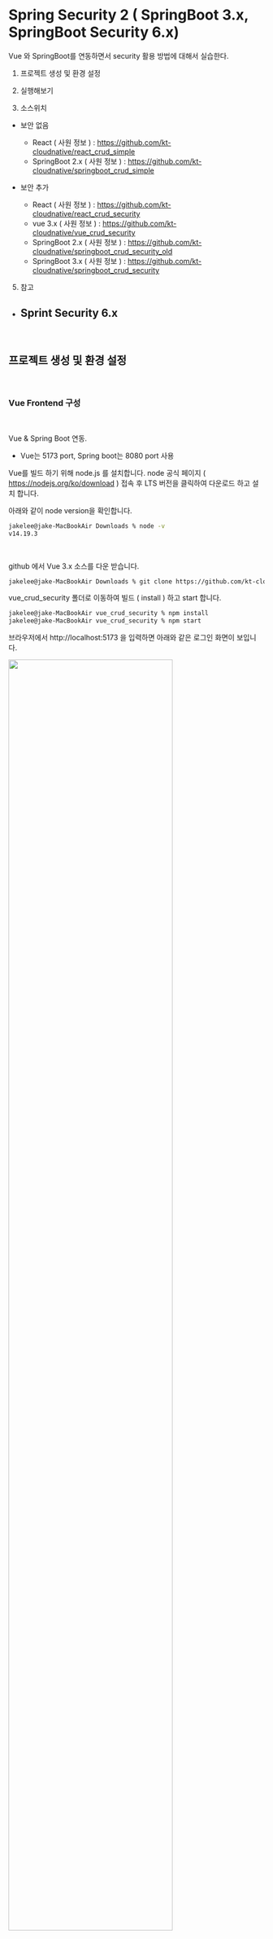 #  Spring Security 2 ( SpringBoot 3.x, SpringBoot Security 6.x)
 
Vue 와 SpringBoot를 연동하면서 security 활용 방법에 대해서 실습한다.  


1. 프로젝트 생성 및 환경 설정

3. 실행해보기

4. 소스위치   
  - 보안 없음
    - React ( 사원 정보 ) : https://github.com/kt-cloudnative/react_crud_simple
    - SpringBoot 2.x ( 사원 정보 ) : https://github.com/kt-cloudnative/springboot_crud_simple  

  - 보안 추가
    - React ( 사원 정보 ) : https://github.com/kt-cloudnative/react_crud_security
    - vue 3.x ( 사원 정보 ) : https://github.com/kt-cloudnative/vue_crud_security
    - SpringBoot 2.x ( 사원 정보 ) : https://github.com/kt-cloudnative/springboot_crud_security_old
    - SpringBoot 3.x ( 사원 정보 ) : https://github.com/kt-cloudnative/springboot_crud_security
    
5. 참고
  - Sprint Security 6.x
    - 


<br/>

## 프로젝트 생성 및 환경 설정 

<br/>

###  Vue Frontend 구성    

<br/>

Vue & Spring Boot 연동.  
- Vue는 5173 port, Spring boot는 8080 port 사용

Vue를 빌드 하기 위해 node.js 를 설치합니다.
node 공식 페이지 ( https://nodejs.org/ko/download ) 접속 후 LTS 버전을 클릭하여 다운로드 하고 설치 합니다.  

아래와 같이 node version을 확인합니다.   

```bash
jakelee@jake-MacBookAir Downloads % node -v
v14.19.3
```

<br/>

github 에서 Vue 3.x 소스를 다운 받습니다.  

```bash
jakelee@jake-MacBookAir Downloads % git clone https://github.com/kt-cloudnative/vue_crud_security.git
```  

vue_crud_security 폴더로 이동하여 빌드 ( install ) 하고 start 합니다.  
   
```bash
jakelee@jake-MacBookAir vue_crud_security % npm install
jakelee@jake-MacBookAir vue_crud_security % npm start
```  

브라우저에서 http://localhost:5173 을 입력하면 아래와 같은 로그인 화면이 보입니다.  

<img src="./assets/spring_security3-1.png" style="width: 80%; height: auto;"/> 

<br/>

Vue에서도 backend API 호출은 axios 라이브러리를 사용한다.  

package.json에 추가된 것을 확인 가능    

```bash
{
  "name": "vue3-caravan",
  "version": "0.0.0",
  "private": true,
  "type": "module",
  "scripts": {
    "dev": "vite",
    "build": "vite build",
    "preview": "vite preview",
    "lint": "eslint . --ext .vue,.js,.jsx,.cjs,.mjs --fix --ignore-path .gitignore",
    "format": "prettier --write src/"
  },
  "dependencies": {
    "@quasar/extras": "^1.16.9",
    "axios": "^1.6.5",
    "pinia": "^2.1.7",
    "quasar": "^2.14.2",
    "vue": "^3.3.11",
    "vue-axios": "^3.5.2",
    "vue-router": "^4.2.5"
  },
  "devDependencies": {
    "@quasar/vite-plugin": "^1.6.0",
    "@rushstack/eslint-patch": "^1.3.3",
    "@vitejs/plugin-vue": "^4.5.2",
    "@vue/eslint-config-prettier": "^8.0.0",
    "eslint": "^8.49.0",
    "eslint-plugin-vue": "^9.17.0",
    "prettier": "^3.0.3",
    "sass": "^1.69.7",
    "vite": "^5.0.10"
  }
}
```  

<br/>

Axios  

- Axios란  
  - 비동기 방식으로 HTTP 데이터 요청을 실행
  - 직접적으로 XMLHttpRequest를 다루지 않고 Ajax를 호출해서 사용
  - Axios의 리턴 값은 Promise 객체 형식
- Ajax란 Asynchronous Javascript And Xml(비동기식 자바스크립트와 xml)의 약자로  XMLHttpRequest객체를 이용해서 데이터를 로드하는 기법
- XMLHttpRequest란 웹 브라우저와 서버 사이의 메소드를 통해 데이터를 전송하는 객체 형식의 API
- Promise란 자바스크립트 비동기 로직 처리에 사용되는 객체이다.  

<br/>

Vue 폴더 구조는 아래와 같습니다.  

<img src="./assets/spring_security4-1.png" style="width: 80%; height: auto;"/>   

- helpers
  - fetch-wrapper.js : axios 핸들러
- plugins
  - axios.js : API 호출 공통 모듈 (interceptor 사용 )
- router
  - index.js : 웹페이지별 라우팅
- stores
  - useAuth.js : 로그인 / 로그아웃
  - useEmployee.js :  Token을 사용하여 API 호출 ( 임직원정보 CRUD ) 
- views
  - EmployeeList.vue : Popup 화면 구성 
  - Employees.vue : 화면 구성
  - Login.vue : 로그인 화면 
  - NotFoundPage.vue  : 에러 처리 화면

App.vue : 시작 페이지
main.js : 라이브러리 로드 


<br/> 

반복되는 작업은 interceptor 를 사용하여 구성.  
token을 가져온 후에 모든 API에는 Header에 Bearer 토큰 설정해야 함.  

```javascript
  //Axios는 자바스크립트에서 HTTP 통신을 위해 쓰이는 Promise 기반 HTTP Client이다.
  //Axios Interceptors는 모든 Request/Response가 목적지에 도달하기 전에 Request에 원하는 내용을 담아 보내거나 원하는 코드를 실행시킬 수 있다.
    
   
// 요청 인터셉터 추가하기
axios.interceptors.request.use(
  function (config) {
    // 요청이 전달되기 전에 작업 수행
    return config;
  },
  function (error) {
    // 요청 오류가 있는 작업 수행
    return Promise.reject(error);
  }
);

// 응답 인터셉터 추가하기
axios.interceptors.response.use(
  function (response) {
    // 2xx 범위에 있는 상태 코드는 이 함수를 트리거 합니다.
    // 응답 데이터가 있는 작업 수행
    return response;
  },
  function (error) {
    // 2xx 외의 범위에 있는 상태 코드는 이 함수를 트리거 합니다.
    // 응답 오류가 있는 작업 수행
    switch (error.response.status) {
      case 401:
        localStorage.removeItem('token');
        window.location.reload();
        break;
      case 403:
      case 404:
        router.push({
          name: 'notfound',
          props: {
            error: {
              message: error.response.data.message,
              status: error.status
            }
          }
        });
        break;
      case 422:
        break;
      default:
        console.log(error.response.data);
    }

    return Promise.reject(error);
  }
);
```  

<br/>


Route/index.js 에서는 API 별로 화면을 분리  

```javascript  
...
const router = createRouter({
  history: createWebHistory(import.meta.env.BASE_URL),
  linkActiveClass: 'active',
  routes: [
    { path: '/', component: () => import('@/views/Login.vue') },
    { path: '/login', component: () => import('@/views/Login.vue') },
    { path: '/employees', component: () => import('@/views/Employees.vue') },
    {
      path: '/:catchAll(.*)*',
      name: 'notfound',
      component: () => import('@/views/NotFoundPage.vue')
    }
  ]
});
...
```  


<br/>

###  SpringBoot Backend 구성  ( SpringBoot 3.x  , Spring Security 6.x)

<br/>

github 에서 SpringBoot 소스를 다운 받습니다.  

```bash
jakelee@jake-MacBookAir Downloads % git clone hhttps://github.com/kt-cloudnative/springboot_crud_security.git
```  

IntelliJ 에서 해당 소스를 오픈 합니다.  

폴더 구조는 아래와 같습니다.  

<img src="./assets/spring_security5.png" style="width: 80%; height: auto;"/>     

- common : 보안 및 config 관련된 패키지
- employee : 임직원 정보 CRUD 가 있는 패키지  

<br/>

security를 위해 dependency가 추가 된것 을 확인합니다.   

```xml
		<!-- Spring Security -->
		<dependency>
			<groupId>org.springframework.boot</groupId>
			<artifactId>spring-boot-starter-security</artifactId>
		</dependency>

		<dependency>
			<groupId>org.springframework.boot</groupId>
			<artifactId>spring-boot-starter-actuator</artifactId>
		</dependency>

		<!-- Jwt Token -->
		<dependency>
			<groupId>io.jsonwebtoken</groupId>
			<artifactId>jjwt</artifactId>
			<version>0.9.1</version>
		</dependency>

		<!-- springboot 3.x용 jaxb -->

		<dependency>
			<groupId>javax.xml.bind</groupId>
			<artifactId>jaxb-api</artifactId>
			<version>2.3.1</version>
		</dependency>

		<!-- Naver lucy xss filter -->
		<dependency>
			<groupId>com.navercorp.lucy</groupId>
			<artifactId>lucy-xss</artifactId>
			<version>1.6.3</version>
		</dependency>
		<dependency>
			<groupId>com.navercorp.lucy</groupId>
			<artifactId>lucy-xss-servlet</artifactId>
			<version>2.0.0</version>
		</dependency>

		<!-- Jasypt -->
		<dependency>
			<groupId>com.github.ulisesbocchio</groupId>
			<artifactId>jasypt-spring-boot</artifactId>
			<version>2.1.0</version>
			<scope>compile</scope>
		</dependency>
		<dependency>
			<groupId>com.sun.jini</groupId>
			<artifactId>sun-util</artifactId>
			<version>2.1</version>
		</dependency>

		<!-- Oauth 2 -->
		<dependency>
			<groupId>org.springframework.security.oauth.boot</groupId>
			<artifactId>spring-security-oauth2-autoconfigure</artifactId>
			<version>2.1.8.RELEASE</version>
		</dependency>
```  

<br/>

common 패키지에서 붉은 색으로  표기된 부분이 security 관련 Class 입니다.   

<img src="./assets/spring_security6-1.png" style="width: 80%; height: auto;"/>     

<br/>

jasypt 란   

개발자가 암호화 작동 방식에 대한 깊은 지식 없이도 최소한의 노력으로 프로젝트에 기본 암호화 기능을 추가할 수 있도록 하는 Java 라이브러리 입니다.  
주로 프로젝트가 공개되어도 프로퍼티 내에 작성된 설정 정보를 암호화하여 노출시키지 않는 목적으로 사용한다.  

jasyptConfig.java
```java  
public class JasyptConfig{

    private static final String JASYPT_KEY        = "education";
    private static final String ALGORITHM       = "PBEWithMD5AndDES";

    @Bean("jasyptStringEncryptor")
    public StandardPBEStringEncryptor StringEnc() {
        StandardPBEStringEncryptor enc = new StandardPBEStringEncryptor();
        EnvironmentPBEConfig conf = new EnvironmentPBEConfig();
        conf.setPassword(JASYPT_KEY); //암호화할 때 사용하는 키
        conf.setAlgorithm(ALGORITHM); // 암호화 알고리즘
        enc.setConfig(conf);
        return enc;
    }
}
```  

<br/>

application.yml 화일에 bean 이름을 등록한다.  
```yml
#jasypt encryptor
jasypt:
  encryptor:
    bean: jasyptStringEncryptor
```  

<br/>

jasypt 온라인 암복호화 사이트에서 https://www.devglan.com/online-tools/jasypt-online-encryption-decryption 사용할 값을 암호화 한후 key를 복사한다.

- Plain-Text: caravan
- Type: Two Way Encryption  ( With Secret Text )
- Secret-Key: education

<br/>

<img src="./assets/spring_security7.png" style="width: 80%; height: auto;"/>  

<br/>

resources 폴더에 application-local.yml 화일의 db 비밀번호에 
ENC(설정 값) 으로 작성한다.

<img src="./assets/spring_security8.png" style="width: 80%; height: auto;"/>  

<br/> 

SpringBoot에서 암호화된 값을 복호화 해서 가져오는 방법은 아래와 같다.  

EmployeeService.java
```java
// jasypt로 저장된 비밀번호가  복호화 된다.
@Value("${spring.datasource.password}")  // application-local.yml
private String h2Password;
```  

<br/>

이번 소스는 id / password가 소스에 하드 코딩 되어 있다. (edu/edu1234)

<br/>

[ JWT 생성 ]

- POST API with mapping /api/login
- id: user_id, pw: user_pw 입력시 사용자 확인 후 JWT 생성  

<img src="./assets/spring_security9.png" style="width: 100%; height: auto;"/>  

<br/>

JwtRequestFilter  

- OncePerRequestFilter : Spring Security Configuration Class
  - 모든 Request를 가로챈다
  - Request의 헤더에 토큰이 있는지 확인한다
  - 없다면 JwtAuthenticationController를 호출해 토큰을 생성한다

<br/>

JwtAuthenticationController  

- Request Body에서 id, pw를 추출해 AuthenticationManager에게 전달
- 올바른 id, pw가 인증이 되면
  - JwtTokenUtil의 generateToken(UserDetails)을 통해 토큰 생성

<br/>

AuthenticationManager (Spring Security)  

<img src="./assets/spring_security10.png" style="width: 100%; height: auto;"/>  


Spring security Configuration Class  

- User Request Body에서 얻은 id, pw와
- JwtUserDetailsService를 호출해서 얻은 id, pw
  - 현재는 user_id로 하드코딩되어있다
- 두 id,pw를 비교해 사용자 일치하는지 검증
  - if 일치
    - return true
  - else if 불일치
    - throw invalid user exception  

JwtUserDetailsService  

- user의 id, pw return

JwtTokenUtil  

- 토큰을 생성해 return   

<br/>

[ JWT 검증 ]  

<br/>  

- GET API with mapping /api/v1/employee
- user가 유효한 JWT를 가지고 있을 때 접근이 허용됨  

<img src="./assets/spring_security11.png" style="width: 100%; height: auto;"/>  

<br/>

JwtRequestFilter  

- User Request's Header에서 Token이 있는지 확인
있다면 Token 추출
- JwtUserDetailsService에서 userName으로 user의 detail 얻어옴
- JwtTokenUtil에서 Token 유효성 검사
  - validateToken(jwtToken, userDetails)
- 유효한 Token이면 Spring Security에 유효한 User라 알려주고 hello() method에게 접근 가능하게 설정

<br/>

JwtUserDetailsService  

- user의 detail을 return

JwtTokenUtil 

- Token 유효성 검사(Validate Token) 후 return True/False


<br/>

[ Secret Key 설정 ]    

<br/>  

- Hashing algorithm과 함께 사용할 Secret Key를 설정
- Secret Key는 Header, Payload와 결합되어 Hash 생성  

<br/>

application.yml 화일에 key를 입력한다.  

```yml
jwt:
  secret: edujwt
```

<br/>

[ JWtTokenutil ]    

<br/>  

- JWT를 생성하고 검증하는 역할 수행
- io.jsonwebtoken.Jwts 라이브러리 사용  


```java
@Component
public class JwtTokenUtil implements Serializable {
    private static final long serialVersionUID = -2550185165626007488L;
    public static final long JWT_TOKEN_VALIDITY = 5 * 60 * 60;

    @Value("${jwt.secret}")
    private String secret;

    //retrieve username from jwt token
    public String getUsernameFromToken(String token) {
        return getClaimFromToken(token, Claims::getSubject);
    }

    //retrieve expiration date from jwt token
    public Date getExpirationDateFromToken(String token) {
        return getClaimFromToken(token, Claims::getExpiration);
    }

    public <T> T getClaimFromToken(String token, Function<Claims, T> claimsResolver) {
        final Claims claims = getAllClaimsFromToken(token);
        return claimsResolver.apply(claims);
    }

    //for retrieveing any information from token we will need the secret key
    private Claims getAllClaimsFromToken(String token) {
        return Jwts.parser().setSigningKey(secret).parseClaimsJws(token).getBody();
    }

    //check if the token has expired
    private Boolean isTokenExpired(String token) {
        final Date expiration = getExpirationDateFromToken(token);
        return expiration.before(new Date());
    }

    //generate token for user
    public String generateToken(UserDetails userDetails) {
        Map<String, Object> claims = new HashMap<>();
        return doGenerateToken(claims, userDetails.getUsername());
    }

    //while creating the token -
//1. Define  claims of the token, like Issuer, Expiration, Subject, and the ID
//2. Sign the JWT using the HS512 algorithm and secret key.
//3. According to JWS Compact Serialization(https://tools.ietf.org/html/draft-ietf-jose-json-web-signature-41#section-3.1)
//   compaction of the JWT to a URL-safe string
    private String doGenerateToken(Map<String, Object> claims, String subject) {
        return Jwts.builder().setClaims(claims).setSubject(subject).setIssuedAt(new Date(System.currentTimeMillis()))
                .setExpiration(new Date(System.currentTimeMillis() + JWT_TOKEN_VALIDITY * 1000))
                //.setExpiration(new Date(System.currentTimeMillis() + 5 * 1000))
                .signWith(SignatureAlgorithm.HS512, secret).compact();
    }

    //validate token
    public Boolean validateToken(String token, UserDetails userDetails) {
        final String username = getUsernameFromToken(token);
        return (username.equals(userDetails.getUsername()) && !isTokenExpired(token));
    }
}
```  

doGenerateToken  

- Token 생성
  - claim : Token에 담을 정보
  - issuer : Token 발급자
  - subject : Token 제목
  - issuedate : Token 발급 시간
  - expiration : Token 만료 시간
    - milliseconds 기준!
    - JWT_TOKEN_VALIDITY = 5 * 60 * 60 => 5시간
- signWith (알고리즘, 비밀키)   

<br/>

[ JwtUserDetailsService ]    

<br/>  

- DB에서 UserDetail를 얻어와 AuthenticationManager에게 제공하는 역할
- 이번에는 DB 없이 하드코딩된 User List에서 get userDetail

계정은 edu/edu1234  이고 password 는 SHA256으로 암호화 하여 생성.

```java
public class JwtUserDetailsService implements UserDetailsService {

    @Override
    public UserDetails loadUserByUsername(String username) throws UsernameNotFoundException {
        if ("edu".equals(username)) {
        //    return new User("user_id", "$2a$10$m/enYHaLsCwH2dKMUAtQp.ksGOA6lq7Fd2pnMb4L.yT4GyeAPRPyS",
            return new User("edu", "db03de15b8000fc35ad975c1322f98124a22521e0616a55c926807eb7225fa38",
                    new ArrayList<>()); //edu1234

        } else {
            throw new UsernameNotFoundException("User not found with username: " + username);
        }
    }
}
```  

- Spring Security 에서는  Password를 BcryptEncoder를 통해 Bcrypt화 하지만 우리는 SHA256으로 변경한다.  
  - https://www.javainuse.com/onlineBcrypt 에서 user_pw를 Bcrypt화
- id : user_id, pw: user_pw로 고정해 사용자 확인
- 사용자 확인 실패시 throw Exception  

<br/>

[ JwtAuthenticationController ]    

<br/>  

- 사용자가 입력한 id, pw를 body에 넣어서 POST API mapping /api/login
- 사용자의 id, pw를 검증
- jwtTokenUtil을 호출해 Token을 생성하고 JwtResponse에 Token을 담아 return ResponseEntity  

<br/>

```java
@RestController
public class JwtAuthenticationController {

    @Autowired
    private AuthenticationManager authenticationManager;

    @Autowired
    private JwtTokenUtil jwtTokenUtil;

    @Autowired
    private JwtUserDetailsService userDetailsService;

    @PostMapping("/api/login")
    public ResponseEntity<?> createAuthenticationToken(@RequestBody JwtRequest authenticationRequest) throws Exception {
        authenticate(authenticationRequest.getUsername(), authenticationRequest.getPassword());

        final UserDetails userDetails = userDetailsService
                .loadUserByUsername(authenticationRequest.getUsername());

        final String token = jwtTokenUtil.generateToken(userDetails);

        return ResponseEntity.ok(new JwtResponse(token));
    }

    private void authenticate(String username, String password) throws Exception {
        try {
            authenticationManager.authenticate(new UsernamePasswordAuthenticationToken(username, password));
        } catch (DisabledException e) {
            throw new Exception("USER_DISABLED", e);
        } catch (BadCredentialsException e) {
            throw new Exception("INVALID_CREDENTIALS", e);
        }
    }
}
```  

<br/>

[ JwtRequest ]    

<br/>  

- 사용자에게서 받은 id, pw를 저장  

<br/>

```java
@Data
@NoArgsConstructor
public class JwtRequest implements Serializable {

    private static final long serialVersionUID = 5926468583005150707L;

    private String username;
    private String password;

    public JwtRequest(String username, String password) {
        this.setUsername(username);
        this.setPassword(password);
    }

}
```  

<br/>

[ JwtResponse ]    

<br/>  

- 사용자에게 반환될 JWT를 담은 Response  

<br/>

```java
public class JwtResponse implements Serializable {

    private static final long serialVersionUID = -8091879091924046844L;
    private final String jwttoken;

    public JwtResponse(String jwttoken) {
        this.jwttoken = jwttoken;
    }

    public String getToken() {
        return this.jwttoken;
  }
}
```  

<br/>

[ JwtRequestFilter ]    

<br/>  

- Client의 Request를 Intercept해서 Header의 Token가 유효한지 검증
- if 유효한 Token
  - Spring Security의 Authentication을 Setting, to specify that the current user is authenticated 

<br/>

```java
@Component
public class JwtRequestFilter extends OncePerRequestFilter {

    @Autowired
    private JwtUserDetailsService jwtUserDetailsService;

    @Autowired
    private JwtTokenUtil jwtTokenUtil;

    @Override
    protected void doFilterInternal(HttpServletRequest request, HttpServletResponse response, FilterChain chain)
            throws ServletException, IOException {

        final String requestTokenHeader = request.getHeader("Authorization");

        String username = null;
        String jwtToken = null;
        // JWT Token is in the form "Bearer token". Remove Bearer word and get
        // only the Token
        if (requestTokenHeader != null && requestTokenHeader.startsWith("Bearer ")) {
            jwtToken = requestTokenHeader.substring(7);
            try {
                username = jwtTokenUtil.getUsernameFromToken(jwtToken);
            } catch (IllegalArgumentException e) {
                System.out.println("Unable to get JWT Token");
            } catch (ExpiredJwtException e) {
                System.out.println("JWT Token has expired");
            }
        } else {
            logger.warn("JWT Token does not begin with Bearer String");
        }

        // Once we get the token validate it.
        if (username != null && SecurityContextHolder.getContext().getAuthentication() == null) {

            UserDetails userDetails = this.jwtUserDetailsService.loadUserByUsername(username);

            // if token is valid configure Spring Security to manually set
            // authentication
            if (jwtTokenUtil.validateToken(jwtToken, userDetails)) {

                UsernamePasswordAuthenticationToken usernamePasswordAuthenticationToken = new UsernamePasswordAuthenticationToken(
                        userDetails, null, userDetails.getAuthorities());
                usernamePasswordAuthenticationToken
                        .setDetails(new WebAuthenticationDetailsSource().buildDetails(request));
                // After setting the Authentication in the context, we specify
                // that the current user is authenticated. So it passes the
                // Spring Security Configurations successfully.
                SecurityContextHolder.getContext().setAuthentication(usernamePasswordAuthenticationToken);
            }
        }
        chain.doFilter(request, response);
    }
```  

<br/>

- JWT Token은 Bearer (스페이스) 로 시작
- jwtTokenUtil.validateToken을 통해 Token 유효성 검사
- if true) UsernamePasswordAuthenticationToken을 설정해 유효한 사용자임을 Spring Security에게 알려준다  

<br/>

[ SecurityConfig ]    

<br/>  

- HttpSecurity를 커스터마이징
  - ex) CORS 등 해결

<br/>

```java
...
@Configuration
@EnableWebSecurity
public class SecurityConfig {

    @Autowired
    private UserDetailsService jwtUserDetailsService;

    @Autowired
    private JwtRequestFilter jwtRequestFilter;

    //@Autowired
    public void configureGlobal(AuthenticationManagerBuilder auth) throws Exception {
        // configure AuthenticationManager so that it knows from where to load
        // user for matching credentials
        // Use BCryptPasswordEncoder
        auth.userDetailsService(jwtUserDetailsService).passwordEncoder(passwordEncoder());
    }

    @Bean
    public PasswordEncoder passwordEncoder() {
        //return new BCryptPasswordEncoder();
        return new Sha256PasswordEncoder(); // default 대신 SHA256 Encoder 사용함
    }

    // ️ CORS 설정
    CorsConfigurationSource corsConfigurationSource() {
        return request -> {
            CorsConfiguration config = new CorsConfiguration();
            config.setAllowedHeaders(Collections.singletonList("*"));
            config.setAllowedMethods(Collections.singletonList("*"));
            //config.setAllowedMethods(Collections.singletonList("GET"));
            //config.setAllowedOriginPatterns(Collections.singletonList("http://localhost:3000")); //  허용할 origin
            config.setAllowedOriginPatterns(Collections.singletonList("*")); // ⭐ 허용할 origin
            config.setAllowCredentials(true);
            return config;
        };
    }

    @Bean
    public SecurityFilterChain filterChain(HttpSecurity http) throws Exception {
        http  //cors
                .cors(corsConfigurer -> corsConfigurer.configurationSource(corsConfigurationSource()))
                .csrf(AbstractHttpConfigurer::disable)  //서버에 인증정보를 저장하지 않기에 csrf를 사용하지 않는다.
                .formLogin(Customizer.withDefaults());
        http
                .authorizeHttpRequests(
                        authorize -> authorize
                                .requestMatchers(
                                        "/",
                                        "/actuator/**",
                                        "/v3/api-docs/**",
                                        "/swagger-ui.html",
                                        "/swagger-ui/**",
                                        "/api/login",
                                        "/login",
                                        "/api/v1/**",
                                        "/h2-console/*"
                                        ).permitAll()
                                .anyRequest().authenticated()
                )
                .headers(
                headersConfigurer ->
                        headersConfigurer
                                .frameOptions(// multi login 시 IFRAME 사용 가능하도록
                                        HeadersConfigurer.FrameOptionsConfig::sameOrigin
                                )
        );
        
        // Add a filter to validate the tokens with every request
        //Session 기반의 인증기반을 사용하지 않고 추후 JWT를 이용하여서 인증 예정
        http.sessionManagement(manager -> manager.sessionCreationPolicy(STATELESS))
                .authenticationProvider(authenticationProvider()).addFilterBefore(
                        jwtRequestFilter, UsernamePasswordAuthenticationFilter.class);
       

        return http.build();
    }

    @Bean
    public WebSecurityCustomizer webSecurityCustomizer() {
        // 정적 리소스 spring security 대상에서 제외
        return (web) ->
                web
                        .ignoring()
                        .requestMatchers(
                                PathRequest.toStaticResources().atCommonLocations()
                        );
    }

    @Bean
    public AuthenticationManager authenticationManager(AuthenticationConfiguration config)
            throws Exception {
        return config.getAuthenticationManager();
    }

    @Bean
    public AuthenticationProvider authenticationProvider() {
        DaoAuthenticationProvider authProvider = new DaoAuthenticationProvider();
        authProvider.setUserDetailsService(jwtUserDetailsService);
        authProvider.setPasswordEncoder(passwordEncoder());
        return authProvider;
    }
}
```   


<br/>

[ Employee 패키지 ]    

<br/>  

- employee 패키지에는 임직원 정보 CRUD 가 구현되어 있다.  
- GET 과 POST 로만 구현이 되어 있다.

<img src="./assets/spring_security12.png" style="width: 100%; height: auto;"/>  

<br/>

EmployeeController.java  

```java
@Tag(name = "posts", description = "Employee API")
@RestController
@RequiredArgsConstructor
@CrossOrigin(origins ="*")
@RequestMapping("/api/v1/")
public class EmployeeController {

    private final EmployeeService employeeService;


    //@Cacheable(cacheNames = "employee")
    @GetMapping("/employees")
    @Operation(summary ="임직원 전체 조회",description="임직원 전체를 조회 합니다.")
    public List<EmployeeEntity> getEmployeeList() {
        return this.employeeService.getEmployeeList();
    }

    @Operation(summary ="임직원 단건 조회",description="특정 임직원 단건에 대한 정보 조회 합니다.")
    @GetMapping("/employees/{id}")
    public EmployeeEntity getEmployee(@PathVariable Long id) {
        return this.employeeService.getEmployee(id);
    }

    @Operation(summary ="임직원 등록",description="임직원을 등록합니다.")
    @PostMapping("/employees")
    public ResponseEntity<EmployeeEntity> create(@RequestBody EmployeeEntity employeeEntity) {
        EmployeeEntity createdEntity = employeeService.create(employeeEntity);
        return ResponseEntity.ok(createdEntity);
    }

    @PostMapping("/employees/{id}")
    @Operation(summary ="임직원 수정",description="임직원 정보를  수정합니다.")
    public ResponseEntity<EmployeeEntity> update(@PathVariable Long id, @RequestBody EmployeeEntity employeeEntity) {
        EmployeeEntity updatedEntity = employeeService.update(id,employeeEntity);
        return ResponseEntity.ok(updatedEntity);
    }

    @PostMapping("/employee/{id}")
    @Operation(summary ="임직원 정보 삭제",description="임직원 정보를 삭제합니다.")
    public ResponseEntity<EmployeeEntity> delete(@PathVariable Long id) {
        EmployeeEntity deletedEntity = employeeService.delete(id);
        return ResponseEntity.ok(deletedEntity);
    }
}
```  


<br/>

## 실행하기  

<br/>

###  실행해보기

- react는 edu12-3 폴더에서 npm start 명령어를 입력하여 기동을 한다.
- springboot는 intellij 에서 기동한다.  

<br/>

웹브라우저에서 http://localhost:3000 를 입력하고 로그인 을 한다.  
- 계정 : edu/edu1234  

chrome 브라우저에서 개발자 도구 메뉴를 선택하고 Application Tab 을 클릭하고 Local Storage 항목을 보면 token이  생성되어 저장 된 것을 확인 할 수 있다.  


<img src="./assets/spring_security13.png" style="width: 100%; height: auto;"/>  

<br/> 

Add 버튼을 클릭하여 아래와 같이 데이터를 입력하고 SAVE 버튼을 클릭한다.   

<img src="./assets/spring_security14.png" style="width: 100%; height: auto;"/>  

<br/>

데이터가 정상으로 입력되면 아래와 같이 데이터가 보인다.  

<img src="./assets/spring_security15.png" style="width: 100%; height: auto;"/>  

<br/>

IntelliJ 콘솔에서도 로그를 확인 할 수 있다.  

```bash  
edu12-4 19:27:42.416 INFO  jdbc.sqltiming : - INSERT INTO "EMPLOYEE" ("EMPDEPTNAME", "EMPMAIL", "EMPNAME", "EMPTELNO", "ID") VALUES ('SW아키텍처팀', 'seokhwan.lee@kt.com', '이석환', '01030181888', 1)\n {executed in 1 msec} 
edu12-2 19:27:42.458 INFO  com.kt.edu.thirdproject.employee.service.EmployeeService : - Request to get all Employees 
edu12-2 19:27:42.458 INFO  com.kt.edu.thirdproject.employee.service.EmployeeService : - h2 password : caravan 
edu12-2 19:27:42.458 INFO  jdbc.sqltiming : - SELECT "EMPLOYEE"."ID" AS "ID", "EMPLOYEE"."EMPNAME" AS "EMPNAME", "EMPLOYEE"."EMPMAIL" AS "EMPMAIL", "EMPLOYEE"."EMPTELNO" AS "EMPTELNO", "EMPLOYEE"."EMPDEPTNAME" AS "EMPDEPTNAME" FROM "EMPLOYEE"\n {executed in 0 msec} 
edu12-2 19:27:42.466 INFO  jdbc.resultsettable : - \n|---|--------|--------------------|------------|------------|\n|id |empname |empmail             |emptelno    |empdeptname |\n|---|--------|--------------------|------------|------------|\n|1  |이석환     
```  


<br/>

삭제 테스트는 Talend  API를 사용해 보도록 합니다.  

먼저 웹 브라우저에서 개발자 도구로 이동하여 token 값을 복사합니다.  

아래와 같이 설정을 하고 send 버튼을 눌러 실행합니다.  

<img src="./assets/spring_security16.png" style="width: 100%; height: auto;"/>  

- method :  post
- url : http://localhost:8080/api/v1/employee/1
- header
  - key : Authentication
  - value : Bearer eyJhbGciOiJIUzUxMiJ9.eyJzdWIiOiJlZHUiLCJleHAiOjE2NTU5MjE5OTYsImlhdCI6MTY1NTkwMzk5Nn0.rMP_jEFKL37Lg5La7jPHBEt9BiVTx0uTAyexd7BV67KOE375XCsR6v7dGKHAOz-tFQmZ7Mz_8LvB-C4EEIQggg 

<br/>

200 메시지를 확인하면 데이터가 정상적으로 삭제가 된 것을 알 수 있습니다.  

<br/>

###  Vue JS Dockerfile 구성

<br/>

Vue js의 도커 파일 구성은 아래와 같다.   

Dockerfile

```bash
#
# Build stage
#
FROM node:lts-alpine as build
WORKDIR /app
ENV PATH /app/node_modules/.bin:$PATH
COPY package*.json ./
RUN npm install
COPY . ./
RUN npm run build

#
# Package stage
#
# production environment
FROM nginx:stable-alpine

ENV TZ Asia/Seoul
RUN ln -snf /usr/share/zoneinfo/$TZ /etc/localtime && echo $TZ > /etc/timezone

COPY --from=build /app/build /usr/share/nginx/html
COPY nginx.conf /etc/nginx/conf.d/default.conf

EXPOSE 80

CMD ["nginx", "-g", "daemon off;"]
```  

<br/>

- Build stage : 빌드하여 도커 파일을 만든다.
- package stage : 도커 이미지를 실행하며 nginx 를 앞에 붙인다.

<br/>

###  SpringBoot Dockerfile 구성

<br/>ew

SpringBoot 의 도커 파일 구성은 아래와 같다.   

Dockerfile

```bash
#
# Build stage
#
FROM  maven:3.8.4-openjdk-17 AS MAVEN_BUILD

RUN mkdir -p build
WORKDIR /build

COPY pom.xml ./
COPY src ./src

COPY . ./
RUN mvn package

#
# Package stage
#
# production environment

FROM eclipse-temurin:17.0.2_8-jre-alpine

COPY --from=MAVEN_BUILD /build/target/*.jar app.jar

ENV TZ Asia/Seoul
RUN ln -snf /usr/share/zoneinfo/$TZ /etc/localtime && echo $TZ > /etc/timezone

ENV SPRING_PROFILES_ACTIVE dev

ENV JAVA_OPTS="-XX:+UnlockExperimentalVMOptions -XX:+UseCGroupMemoryLimitForHeap -XX:MaxRAMFraction=1 -XshowSettings:vm"
ENV JAVA_OPTS="${JAVA_OPTS} -XX:+UseG1GC -XX:+UnlockDiagnosticVMOptions -XX:+G1SummarizeConcMark -XX:InitiatingHeapOccupancyPercent=35 -XX:G1ConcRefinementThreads=20"

#ENTRYPOINT ["sh", "-c", "java $JAVA_OPTS -jar  app.jar "]
ENTRYPOINT ["sh", "-c", "java -jar  app.jar "]
```  

<br/>

- Build stage : Maven 이미지로 도커 파일을 만든다.
- package stage : 도커 이미지를 실행하여 컨테이너화 한다.  

<br/>